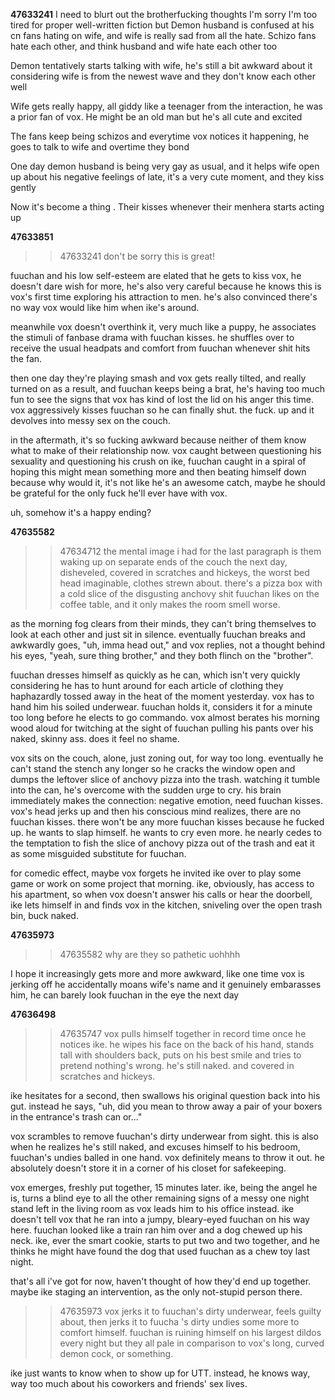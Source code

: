 **47633241**
I need to blurt out the brotherfucking thoughts I'm sorry
I'm too tired for proper well-written fiction but
Demon husband is confused at his cn fans hating on wife, and wife is really sad from all the hate.
Schizo fans hate each other, and think husband and wife hate each other too

Demon tentatively starts talking with wife, he's still a bit awkward about it considering wife is from the newest wave and they don't know each other well

Wife gets really happy, all giddy like a teenager from the interaction, he was a prior fan of vox. He might be an old man but he's all cute and excited

The fans keep being schizos and everytime vox notices it happening, he goes to talk to wife and overtime they bond

One day demon husband is being very gay as usual, and it helps wife open up about his negative feelings of late, it's a very cute moment, and they kiss gently

Now it's become a thing . Their kisses whenever their menhera starts acting up

**47633851**
>>47633241
don't be sorry this is great!

fuuchan and his low self-esteem are elated that he gets to kiss vox, he doesn't dare wish for more, he's also very careful because he knows this is vox's first time exploring his attraction to men. he's also convinced there's no way vox would like him when ike's around.

meanwhile vox doesn't overthink it, very much like a puppy, he associates the stimuli of fanbase drama with fuuchan kisses. he shuffles over to receive the usual headpats and comfort from fuuchan whenever shit hits the fan.

then one day they're playing smash and vox gets really tilted, and really turned on as a result, and fuuchan keeps being a brat, he's having too much fun to see the signs that vox has kind of lost the lid on his anger this time. vox aggressively kisses fuuchan so he can finally shut. the fuck. up and it devolves into messy sex on the couch.

in the aftermath, it's so fucking awkward because neither of them know what to make of their relationship now. vox caught between questioning his sexuality and questioning his crush on ike, fuuchan caught in a spiral of hoping this might mean something more and then beating himself down because why would it, it's not like he's an awesome catch, maybe he should be grateful for the only fuck he'll ever have with vox.

uh, somehow it's a happy ending?

**47635582**
>>47634712
the mental image i had for the last paragraph is them waking up on separate ends of the couch the next day, disheveled, covered in scratches and hickeys, the worst bed head imaginable, clothes strewn about. there's a pizza box with a cold slice of the disgusting anchovy shit fuuchan likes on the coffee table, and it only makes the room smell worse.

as the morning fog clears from their minds, they can't bring themselves to look at each other and just sit in silence. eventually fuuchan breaks and awkwardly goes, "uh, imma head out," and vox replies, not a thought behind his eyes, "yeah, sure thing brother," and they both flinch on the "brother".

fuuchan dresses himself as quickly as he can, which isn't very quickly considering he has to hunt around for each article of clothing they haphazardly tossed away in the heat of the moment yesterday. vox has to hand him his soiled underwear. fuuchan holds it, considers it for a minute too long before he elects to go commando. vox almost berates his morning wood aloud for twitching at the sight of fuuchan pulling his pants over his naked, skinny ass. does it feel no shame.

vox sits on the couch, alone, just zoning out, for way too long. eventually he can't stand the stench any longer so he cracks the window open and dumps the leftover slice of anchovy pizza into the trash. watching it tumble into the can, he's overcome with the sudden urge to cry. his brain immediately makes the connection: negative emotion, need fuuchan kisses. vox's head jerks up and then his conscious mind realizes, there are no fuuchan kisses. there won't be any more fuuchan kisses because he fucked up. he wants to slap himself. he wants to cry even more. he nearly cedes to the temptation to fish the slice of anchovy pizza out of the trash and eat it as some misguided substitute for fuuchan.

for comedic effect, maybe vox forgets he invited ike over to play some game or work on some project that morning. ike, obviously, has access to his apartment, so when vox doesn't answer his calls or hear the doorbell, ike lets himself in and finds vox in the kitchen, sniveling over the open trash bin, buck naked.

**47635973**
>>47635582
why are they so pathetic uohhhh

I hope it increasingly gets more and more awkward, like one time vox is jerking off he accidentally moans wife's name and it genuinely embarasses him, he can barely look fuuchan in the eye the next day

**47636498**
>>47635747
vox pulls himself together in record time once he notices ike. he wipes his face on the back of his hand, stands tall with shoulders back, puts on his best smile and tries to pretend nothing's wrong. he's still naked. and covered in scratches and hickeys.

ike hesitates for a second, then swallows his original question back into his gut. instead he says, "uh, did you mean to throw away a pair of your boxers in the entrance's trash can or..."

vox scrambles to remove fuuchan's dirty underwear from sight. this is also when he realizes he's still naked, and excuses himself to his bedroom, fuuchan's undies balled in one hand. vox definitely means to throw it out. he absolutely doesn't store it in a corner of his closet for safekeeping.

vox emerges, freshly put together, 15 minutes later. ike, being the angel he is, turns a blind eye to all the other remaining signs of a messy one night stand left in the living room as vox leads him to his office instead. ike doesn't tell vox that he ran into a jumpy, bleary-eyed fuuchan on his way here. fuuchan looked like a train ran him over and a dog chewed up his neck. ike, ever the smart cookie, starts to put two and two together, and he thinks he might have found the dog that used fuuchan as a chew toy last night.

that's all i've got for now, haven't thought of how they'd end up together. maybe ike staging an intervention, as the only not-stupid person there.

>>47635973
vox jerks it to fuuchan's dirty underwear, feels guilty about, then jerks it to fuucha 's dirty undies some more to comfort himself. fuuchan is ruining himself on his largest dildos every night but they all pale in comparison to vox's long, curved demon cock, or something.

ike just wants to know when to show up for UTT. instead, he knows way, way too much about his coworkers and friends' sex lives.